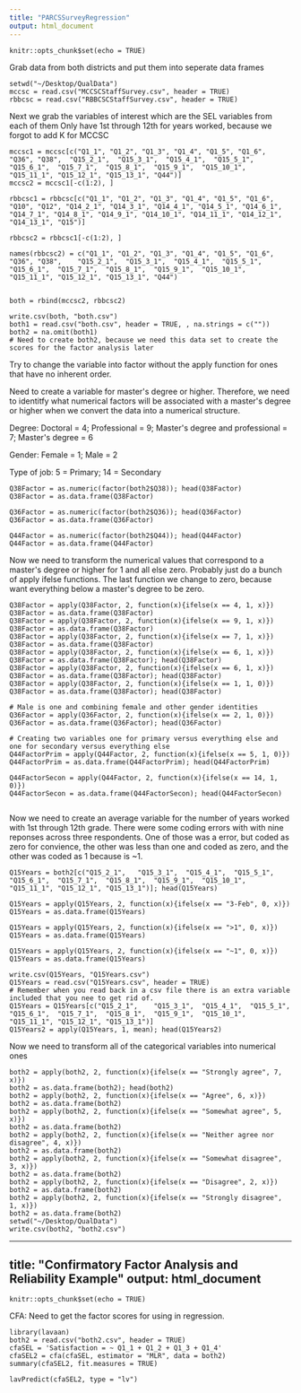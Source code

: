 ```yaml
---
title: "PARCSSurveyRegression"
output: html_document
---
```


```{r setup, include=FALSE}
knitr::opts_chunk$set(echo = TRUE)
```
Grab data from both districts and put them into seperate data frames
```{r}
setwd("~/Desktop/QualData")
mccsc = read.csv("MCCSCStaffSurvey.csv", header = TRUE)
rbbcsc = read.csv("RBBCSCStaffSurvey.csv", header = TRUE)
```
Next we grab the variables of interest which are the SEL variables from each of them
Only have 1st through 12th for years worked, because we forgot to add K for MCCSC
```{r}
mccsc1 = mccsc[c("Q1_1", "Q1_2", "Q1_3", "Q1_4", "Q1_5", "Q1_6", "Q36", "Q38",	"Q15_2_1",	"Q15_3_1",	"Q15_4_1",	"Q15_5_1",	"Q15_6_1",	"Q15_7_1",	"Q15_8_1",	"Q15_9_1",	"Q15_10_1",	"Q15_11_1",	"Q15_12_1",	"Q15_13_1", "Q44")]
mccsc2 = mccsc1[-c(1:2), ]

rbbcsc1 = rbbcsc[c("Q1_1", "Q1_2", "Q1_3", "Q1_4", "Q1_5", "Q1_6", "Q10", "Q12", "Q14_2_1", "Q14_3_1", "Q14_4_1", "Q14_5_1", "Q14_6_1", "Q14_7_1", "Q14_8_1", "Q14_9_1", "Q14_10_1", "Q14_11_1", "Q14_12_1", "Q14_13_1", "Q15")]

rbbcsc2 = rbbcsc1[-c(1:2), ]

names(rbbcsc2) = c("Q1_1", "Q1_2", "Q1_3", "Q1_4", "Q1_5", "Q1_6", "Q36", "Q38",	"Q15_2_1",	"Q15_3_1",	"Q15_4_1",	"Q15_5_1",	"Q15_6_1",	"Q15_7_1",	"Q15_8_1",	"Q15_9_1",	"Q15_10_1",	"Q15_11_1",	"Q15_12_1",	"Q15_13_1", "Q44")


both = rbind(mccsc2, rbbcsc2)

write.csv(both, "both.csv")
both1 = read.csv("both.csv", header = TRUE, , na.strings = c(""))
both2 = na.omit(both1)
# Need to create both2, because we need this data set to create the scores for the factor analysis later
```
Try to change the variable into factor without the apply function for ones that have no inherent order.

Need to create a variable for master's degree or higher.  Therefore, we need to identitfy what numerical factors will be associated with a master's degree or higher when we convert the data into a numerical structure.

Degree: Doctoral = 4; Professional = 9; Master's degree and professional  = 7; Master's degree = 6

Gender: Female = 1; Male = 2

Type of job: 5 = Primary; 14 = Secondary 
```{r}
Q38Factor = as.numeric(factor(both2$Q38)); head(Q38Factor)
Q38Factor = as.data.frame(Q38Factor)

Q36Factor = as.numeric(factor(both2$Q36)); head(Q36Factor)
Q36Factor = as.data.frame(Q36Factor)

Q44Factor = as.numeric(factor(both2$Q44)); head(Q44Factor)
Q44Factor = as.data.frame(Q44Factor)

```
Now we need to transform the numerical values that correspond to a master's degree or higher for 1 and all else zero. Probably just do a bunch of apply ifelse functions.  The last function we change to zero, because want everything below a master's degree to be zero.
```{r}
Q38Factor = apply(Q38Factor, 2, function(x){ifelse(x == 4, 1, x)})
Q38Factor = as.data.frame(Q38Factor)
Q38Factor = apply(Q38Factor, 2, function(x){ifelse(x == 9, 1, x)})
Q38Factor = as.data.frame(Q38Factor)
Q38Factor = apply(Q38Factor, 2, function(x){ifelse(x == 7, 1, x)})
Q38Factor = as.data.frame(Q38Factor)
Q38Factor = apply(Q38Factor, 2, function(x){ifelse(x == 6, 1, x)})
Q38Factor = as.data.frame(Q38Factor); head(Q38Factor)
Q38Factor = apply(Q38Factor, 2, function(x){ifelse(x == 6, 1, x)})
Q38Factor = as.data.frame(Q38Factor); head(Q38Factor)
Q38Factor = apply(Q38Factor, 2, function(x){ifelse(x == 1, 1, 0)})
Q38Factor = as.data.frame(Q38Factor); head(Q38Factor)

# Male is one and combining female and other gender identities
Q36Factor = apply(Q36Factor, 2, function(x){ifelse(x == 2, 1, 0)})
Q36Factor = as.data.frame(Q36Factor); head(Q36Factor)

# Creating two variables one for primary versus everything else and one for secondary versus everything else
Q44FactorPrim = apply(Q44Factor, 2, function(x){ifelse(x == 5, 1, 0)})
Q44FactorPrim = as.data.frame(Q44FactorPrim); head(Q44FactorPrim)

Q44FactorSecon = apply(Q44Factor, 2, function(x){ifelse(x == 14, 1, 0)})
Q44FactorSecon = as.data.frame(Q44FactorSecon); head(Q44FactorSecon)


```
Now we need to create an average variable for the number of years worked with 1st through 12th grade.
There were some coding errors with with nine reponses across three respondents.  One of those was a error, but coded as zero for convience, the other was less than one and coded as zero, and the other was coded as 1 because is ~1.
```{r}
Q15Years = both2[c("Q15_2_1",	"Q15_3_1",	"Q15_4_1",	"Q15_5_1",	"Q15_6_1",	"Q15_7_1",	"Q15_8_1",	"Q15_9_1",	"Q15_10_1",	"Q15_11_1",	"Q15_12_1",	"Q15_13_1")]; head(Q15Years)

Q15Years = apply(Q15Years, 2, function(x){ifelse(x == "3-Feb", 0, x)})
Q15Years = as.data.frame(Q15Years)

Q15Years = apply(Q15Years, 2, function(x){ifelse(x == ">1", 0, x)})
Q15Years = as.data.frame(Q15Years)

Q15Years = apply(Q15Years, 2, function(x){ifelse(x == "~1", 0, x)})
Q15Years = as.data.frame(Q15Years)

write.csv(Q15Years, "Q15Years.csv")
Q15Years = read.csv("Q15Years.csv", header = TRUE)
# Remember when you read back in a csv file there is an extra variable included that you nee to get rid of.
Q15Years = Q15Years[c("Q15_2_1",	"Q15_3_1",	"Q15_4_1",	"Q15_5_1",	"Q15_6_1",	"Q15_7_1",	"Q15_8_1",	"Q15_9_1",	"Q15_10_1",	"Q15_11_1",	"Q15_12_1",	"Q15_13_1")]
Q15Years2 = apply(Q15Years, 1, mean); head(Q15Years2)
```

Now we need to transform all of the categorical variables into numerical ones
```{r}
both2 = apply(both2, 2, function(x){ifelse(x == "Strongly agree", 7, x)})
both2 = as.data.frame(both2); head(both2)
both2 = apply(both2, 2, function(x){ifelse(x == "Agree", 6, x)})
both2 = as.data.frame(both2)
both2 = apply(both2, 2, function(x){ifelse(x == "Somewhat agree", 5, x)})
both2 = as.data.frame(both2)
both2 = apply(both2, 2, function(x){ifelse(x == "Neither agree nor disagree", 4, x)})
both2 = as.data.frame(both2)
both2 = apply(both2, 2, function(x){ifelse(x == "Somewhat disagree", 3, x)})
both2 = as.data.frame(both2)
both2 = apply(both2, 2, function(x){ifelse(x == "Disagree", 2, x)})
both2 = as.data.frame(both2)
both2 = apply(both2, 2, function(x){ifelse(x == "Strongly disagree", 1, x)})
both2 = as.data.frame(both2)
setwd("~/Desktop/QualData")
write.csv(both2, "both2.csv")
```


---
title: "Confirmatory Factor Analysis and Reliability Example"
output: html_document
---

```{r setup, include=FALSE}
knitr::opts_chunk$set(echo = TRUE)
```

CFA: Need to get the factor scores for using in regression. 
```{r}
library(lavaan)
both2 = read.csv("both2.csv", header = TRUE)
cfaSEL = 'Satisfaction = ~ Q1_1 + Q1_2 + Q1_3 + Q1_4'
cfaSEL2 = cfa(cfaSEL, estimator = "MLR", data = both2)
summary(cfaSEL2, fit.measures = TRUE)

lavPredict(cfaSEL2, type = "lv")
```



